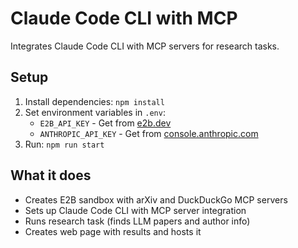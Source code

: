 # Claude Code CLI with MCP

Integrates Claude Code CLI with MCP servers for research tasks.

## Setup

1. Install dependencies: `npm install`
2. Set environment variables in `.env`:
   - `E2B_API_KEY` - Get from [e2b.dev](https://e2b.dev/docs/getting-started/api-key)
   - `ANTHROPIC_API_KEY` - Get from [console.anthropic.com](https://console.anthropic.com/)
3. Run: `npm run start`

## What it does

- Creates E2B sandbox with arXiv and DuckDuckGo MCP servers
- Sets up Claude Code CLI with MCP server integration
- Runs research task (finds LLM papers and author info)
- Creates web page with results and hosts it